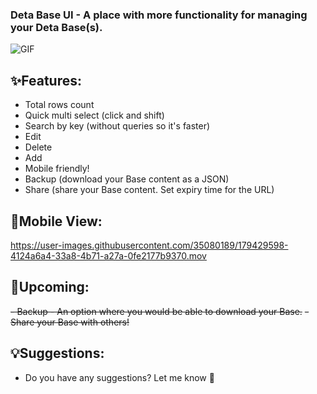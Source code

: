 ### Deta Base UI - A place with more functionality for managing your Deta Base(s).
![GIF](https://user-images.githubusercontent.com/35080189/179433860-51b466da-4d03-49f9-be79-4da78a69bb98.gif)

## ✨Features:
- Total rows count
- Quick multi select (click and shift)
- Search by key (without queries so it's faster)
- Edit
- Delete
- Add
- Mobile friendly!
- Backup (download your Base content as a JSON)
- Share (share your Base content. Set expiry time for the URL)

## 📱Mobile View:
https://user-images.githubusercontent.com/35080189/179429598-4124a6a4-33a8-4b71-a27a-0fe2177b9370.mov

## 🔮Upcoming:
<s>- Backup - An option where you would be able to download your Base.</s>
<s>- Share your Base with others!</s> 
 
## 💡Suggestions:
- Do you have any suggestions? Let me know 🙂
